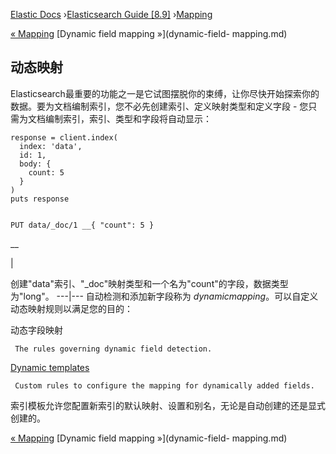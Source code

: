 

[Elastic Docs](/guide/) ›[Elasticsearch Guide [8.9]](index.md)
›[Mapping](mapping.md)

[« Mapping](mapping.md) [Dynamic field mapping »](dynamic-field-
mapping.md)

## 动态映射

Elasticsearch最重要的功能之一是它试图摆脱你的束缚，让你尽快开始探索你的数据。要为文档编制索引，您不必先创建索引、定义映射类型和定义字段 - 您只需为文档编制索引，索引、类型和字段将自动显示：

    
    
    response = client.index(
      index: 'data',
      id: 1,
      body: {
        count: 5
      }
    )
    puts response
    
    
    PUT data/_doc/1 __{ "count": 5 }

__

|

创建"data"索引、"_doc"映射类型和一个名为"count"的字段，数据类型为"long"。   ---|--- 自动检测和添加新字段称为 _dynamicmapping_。可以自定义动态映射规则以满足您的目的：

动态字段映射

     The rules governing dynamic field detection. 
[Dynamic templates](dynamic-templates.html "Dynamic templates")

     Custom rules to configure the mapping for dynamically added fields. 

索引模板允许您配置新索引的默认映射、设置和别名，无论是自动创建的还是显式创建的。

[« Mapping](mapping.md) [Dynamic field mapping »](dynamic-field-
mapping.md)
